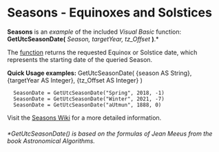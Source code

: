 # Seasons - Equinoxes and Solstices
**Seasons** is an _example_ of the included _Visual Basic_ function: **GetUtcSeasonDate(** _Season, targetYear, tz_Offset_ **)**.*

The [function](https://github.com/MikishVaughn/Seasons/blob/master/Seasons/Seasons.vb) returns the requested Equinox or Solstice date, which represents the starting date of the queried Season.  


**Quick Usage examples:** GetUtcSeasonDate( {season AS String}, {targetYear AS Integer}, {tz_Offset AS Integer} )
  
      SeasonDate = GetUtcSeasonDate("Spring", 2018, -1)
      SeasonDate = GetUtcSeasonDate("Winter", 2021, -7)
      SeasonDate = GetUtcSeasonDate("aUtmun", 1888, 0)




Visit the [Seasons Wiki](https://github.com/MikishVaughn/Seasons/wiki) for a more detailed information.

###### *GetUtcSeasonDate() is based on the formulas of Jean Meeus from the book Astronomical Algorithms.
